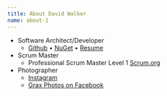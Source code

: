 ```yaml
---
title: About David Walker
name: about-1
---
```


* Software Architect/Developer
  * [Github](http://github.com/Grax32) &bull; [NuGet](https://www.nuget.org/profiles/Grax) &bull; [Resume](/about/david-walker/resume.pdf)
* Scrum Master
  * Professional Scrum Master Level 1 [Scrum.org](http://www.scrum.org/)
* Photographer
  * [Instagram](https://www.instagram.com/grax32/)
  * [Grax Photos on Facebook](https://www.facebook.com/Grax-Photo-516272355223679/)
